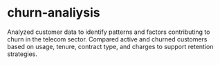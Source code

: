 # churn-analiysis
Analyzed customer data to identify patterns and factors contributing to churn in the telecom sector. Compared active and churned customers based on usage, tenure, contract type, and charges to support retention strategies.
